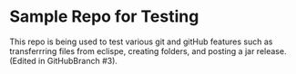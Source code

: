 # Sample Repo for Testing
This repo is being used to test various git and gitHub features such as transferrring files from eclispe, creating folders, and posting a jar release. (Edited in GitHubBranch #3).
